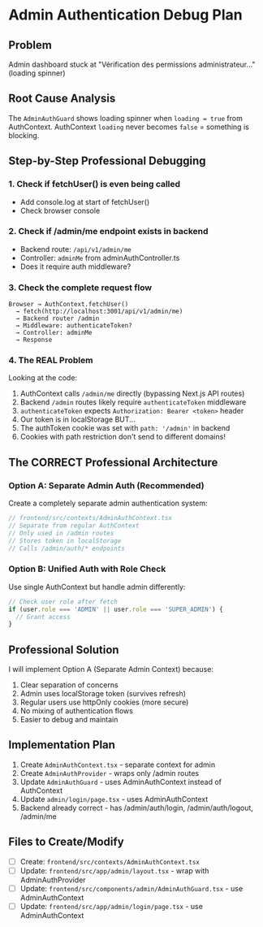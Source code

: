 # Admin Authentication Debug Plan

## Problem
Admin dashboard stuck at "Vérification des permissions administrateur..." (loading spinner)

## Root Cause Analysis

The `AdminAuthGuard` shows loading spinner when `loading = true` from AuthContext.
AuthContext `loading` never becomes `false` = something is blocking.

## Step-by-Step Professional Debugging

### 1. Check if fetchUser() is even being called
- Add console.log at start of fetchUser()
- Check browser console

### 2. Check if /admin/me endpoint exists in backend
- Backend route: `/api/v1/admin/me`
- Controller: `adminMe` from adminAuthController.ts
- Does it require auth middleware?

### 3. Check the complete request flow
```
Browser → AuthContext.fetchUser() 
  → fetch(http://localhost:3001/api/v1/admin/me)
  → Backend router /admin
  → Middleware: authenticateToken?
  → Controller: adminMe
  → Response
```

### 4. The REAL Problem

Looking at the code:
1. AuthContext calls `/admin/me` directly (bypassing Next.js API routes)
2. Backend `/admin` routes likely require `authenticateToken` middleware
3. `authenticateToken` expects `Authorization: Bearer <token>` header
4. Our token is in localStorage BUT...
5. The authToken cookie was set with `path: '/admin'` in backend
6. Cookies with path restriction don't send to different domains!

## The CORRECT Professional Architecture

### Option A: Separate Admin Auth (Recommended)
Create a completely separate admin authentication system:

```typescript
// frontend/src/contexts/AdminAuthContext.tsx
// Separate from regular AuthContext
// Only used in /admin routes
// Stores token in localStorage
// Calls /admin/auth/* endpoints
```

### Option B: Unified Auth with Role Check
Use single AuthContext but handle admin differently:

```typescript
// Check user role after fetch
if (user.role === 'ADMIN' || user.role === 'SUPER_ADMIN') {
  // Grant access
}
```

## Professional Solution

I will implement Option A (Separate Admin Context) because:
1. Clear separation of concerns
2. Admin uses localStorage token (survives refresh)
3. Regular users use httpOnly cookies (more secure)
4. No mixing of authentication flows
5. Easier to debug and maintain

## Implementation Plan

1. Create `AdminAuthContext.tsx` - separate context for admin
2. Create `AdminAuthProvider` - wraps only /admin routes
3. Update `AdminAuthGuard` - uses AdminAuthContext instead of AuthContext
4. Update `admin/login/page.tsx` - uses AdminAuthContext
5. Backend already correct - has /admin/auth/login, /admin/auth/logout, /admin/me

## Files to Create/Modify

- [ ] Create: `frontend/src/contexts/AdminAuthContext.tsx`
- [ ] Update: `frontend/src/app/admin/layout.tsx` - wrap with AdminAuthProvider
- [ ] Update: `frontend/src/components/admin/AdminAuthGuard.tsx` - use AdminAuthContext
- [ ] Update: `frontend/src/app/admin/login/page.tsx` - use AdminAuthContext
